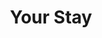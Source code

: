 ---
title: Your Stay
layout: full-length
order: 4
content: >
  At Garden Cottage you will find just about every modern convenience you could imagine as well as some you might not expect to see in a holiday home. 
  All we ask is that you treat the cottage with care so that the next guests find it in the same condition you did. And we know that spillages and breaks happen.
  Unless the damage is extensive, you will not be charged. Please just let us know what happened so we can quickly repair or replace the damaged items.

  Instructions for all the appliances can be found in a white folder in the shelf under the coffee table and the heating instructions are displayed above the Hive controller by the kitchen.

  You'll find the bins in the bin store through the black door about 20 feet to your right as you leave the cottage's front door.

  Well-behaved dogs are welcome, but please keep them downstairs only and not in the family bedroom. And please, please clean up any mess in the garden. The next guests may have small children and we do not want any 'accidents'.

  Smoking is strictly off limits inside the cottage.

  No parties or large gatherings without express approval.

  Check in 4pm, check out 10am.

  Amenities

  * Alarm Clocks in each bedroom
  * Carbon monoxide detectors
  * Central heating
  * Children's books and toys
  * Cooker
  * Dining table with seating for eight
  * Dishwasher
  * DVD player
  * First Aid Kit
  * Fire extinguisher
  * Fireplace
  * Freezer
  * Full size bath
  * Grill
  * Hairdryer
  * Highchair
  * Internet access
  * Iron
  * Kettle
  * Linens provided
  * Living room seating for eight
  * Local guides/maps
  * Microwave
  * Outdoor dining area
  * Parking for two cars
  * Patio
  * Refridgerator
  * Shared garden
  * Shower room
  * Smoke detectors
  * Suitable for children under 5
  * Telephone
  * Toaster
  * Towels provided
  * TV in lounge and each bedroom
  * Washing machine
  * Wheelchair accessible
  * Wireless internet
---